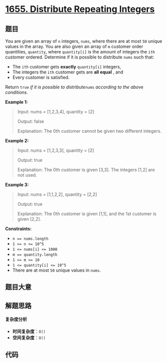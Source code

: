 # [1655. Distribute Repeating Integers](https://leetcode.com/problems/distribute-repeating-integers/)

## 题目

You are given an array of `n` integers, `nums`, where there are at most `50`
unique values in the array. You are also given an array of `m` customer order
quantities, `quantity`, where `quantity[i]` is the amount of integers the
`ith` customer ordered. Determine if it is possible to distribute `nums` such
that:

- The `ith` customer gets **exactly** `quantity[i]` integers,
- The integers the `ith` customer gets are **all equal** , and
- Every customer is satisfied.

Return `true` _if it is possible to distribute_`nums` _according to the above
conditions_.

**Example 1:**

> Input: nums = [1,2,3,4], quantity = [2]
>
> Output: false
>
> Explanation: The 0th customer cannot be given two different integers.

**Example 2:**

> Input: nums = [1,2,3,3], quantity = [2]
>
> Output: true
>
> Explanation: The 0th customer is given [3,3]. The integers [1,2] are not used.

**Example 3:**

> Input: nums = [1,1,2,2], quantity = [2,2]
>
> Output: true
>
> Explanation: The 0th customer is given [1,1], and the 1st customer is given [2,2].

**Constraints:**

- `n == nums.length`
- `1 <= n <= 10^5`
- `1 <= nums[i] <= 1000`
- `m == quantity.length`
- `1 <= m <= 10`
- `1 <= quantity[i] <= 10^5`
- There are at most `50` unique values in `nums`.

## 题目大意

## 解题思路

#### 复杂度分析

- **时间复杂度**：`O()`
- **空间复杂度**：`O()`

## 代码

```javascript

```
